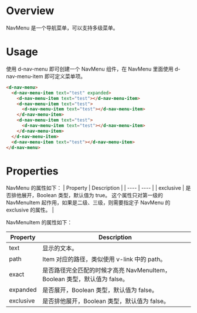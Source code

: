 # Overview

NavMenu 是一个导航菜单，可以支持多级菜单。

# Usage

使用 d-nav-menu 即可创建一个 NavMenu 组件，在 NavMenu 里面使用 d-nav-menu-item 即可定义菜单项。

```HTML
<d-nav-menu>
  <d-nav-menu-item text="test" expanded>
    <d-nav-menu-item text="test"></d-nav-menu-item>
    <d-nav-menu-item text="test">
      <d-nav-menu-item text="test"></d-nav-menu-item>
    </d-nav-menu-item>
    <d-nav-menu-item text="test">
      <d-nav-menu-item text="test"></d-nav-menu-item>
    </d-nav-menu-item>
  </d-nav-menu-item>
  <d-nav-menu-item text="test"></d-nav-menu-item>
</d-nav-menu>
```

# Properties

NavMenu 的属性如下：
| Property | Description |
| ---- | ---- |
| exclusive | 是否排他展开，Boolean 类型，默认值为 true。 这个属性只对第一级的 NavMenuItem 起作用，如果是二级、三级，则需要指定子 NavMenu 的 exclusive 的属性。 |


NavMenuItem 的属性如下：

| Property | Description |
| ---- | ---- |
| text | 显示的文本。 |
| path | Item 对应的路径，类似使用 v-link 中的 path。 |
| exact | 是否路径完全匹配的时候才高亮 NavMenuItem，Boolean 类型，默认值为 false。 |
| expanded | 是否展开，Boolean 类型，默认值为 false。 |
| exclusive | 是否排他展开，Boolean 类型，默认值为 false。 |

